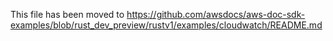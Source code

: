 This file has been moved to https://github.com/awsdocs/aws-doc-sdk-examples/blob/rust_dev_preview/rustv1/examples/cloudwatch/README.md
